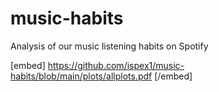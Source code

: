 # music-habits
 Analysis of our music listening habits on Spotify

 [embed] https://github.com/ispex1/music-habits/blob/main/plots/allplots.pdf [/embed]
